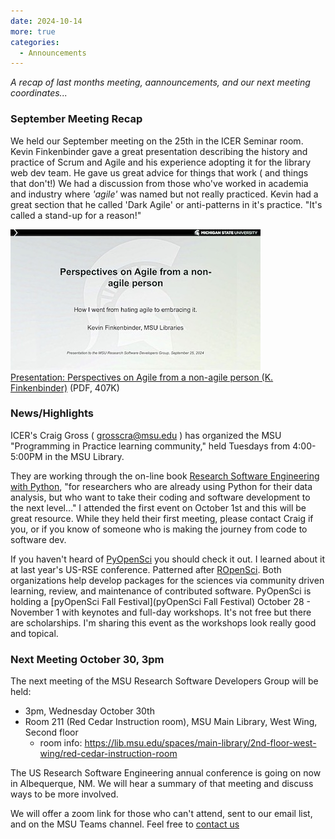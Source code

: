 ```yaml
---
date: 2024-10-14 
more: true
categories:
  - Announcements
---
```


*A recap of last months meeting, aannouncements, and our next meeting coordinates...*

<!-- more -->

### September Meeting Recap

We held our September meeting on the 25th in the ICER Seminar room.   Kevin Finkenbinder gave a great presentation describing the history and practice of Scrum and Agile and his experience adopting it for the library web dev team.  He gave us great advice for things that work ( and things that don't!)   We had a discussion from those who've worked in academia and industry where *'agile'* was named but not
really practiced.    Kevin had a great section that he called 'Dark Agile' or anti-patterns in it's practice.    "It's called a stand-up for a reason!"

![Finkenbinder_presentation_title_slide.jpg](../../img/Finkenbinder_presentation_title_slide.jpg)<br>
[Presentation: Perspectives on Agile from a non-agile person (K. Finkenbinder)](../../img/Finkenbinder_2024_Perspectives_on_Agile_from_a_non-agile_person.pdf)  (PDF, 407K)

### News/Highlights

ICER's Craig Gross ( grosscra@msu.edu ) has organized the MSU "Programming in Practice learning community," held Tuesdays from 4:00-5:00PM in the MSU Library. 

They are working through the on-line book [Research Software Engineering with Python](https://third-bit.com/py-rse/), "for researchers who are already using Python for their data analysis, but who want to take their coding and software development to the next level..." 
I attended the first event on October 1st and this will be great resource.   While they held their first meeting, please contact Craig if you, or if you know of someone who is making the journey from code to software dev.  

If you haven't heard of [PyOpenSci](https://www.pyopensci.org/) you should check it out.   I learned about it at last year's US-RSE 
conference.  Patterned after [ROpenSci](https://ropensci.org/).  Both organizations help develop packages for the sciences via community driven learning, review, and maintenance of contributed software.    PyOpenSci is holding a [pyOpenSci Fall Festival](pyOpenSci Fall Festival) October 28 - November 1 with keynotes and full-day workshops.  It's not free but there are scholarships.   I'm sharing this event as the workshops look really good and topical.   


### Next Meeting October 30, 3pm

The next meeting of the MSU Research Software Developers Group will be held:

- 3pm, Wednesday October 30th  
- Room 211 (Red Cedar Instruction room), MSU Main Library, West Wing, Second floor
  - room info: https://lib.msu.edu/spaces/main-library/2nd-floor-west-wing/red-cedar-instruction-room

The US Research Software Engineering annual conference is going on now in Albequerque, NM.   We will hear a summary of that meeting 
and discuss ways to be more involved.   

We will offer a zoom link for those who can't attend, sent to our email list, and on the MSU Teams channel.  Feel free to [contact us](../../contact.md)